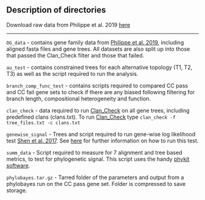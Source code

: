 ## Description of directories

Download raw data from Philippe et al. 2019 [here](https://github.com/MaxTelford/Xenacoelomorpha2019)

---

`OG_data` - contains gene family data from [Philippe et al. 2019](https://www.sciencedirect.com/science/article/pii/S0960982219304075), including aligned fasta files and gene trees. All datasets are also split up into those that passed the Clan_Check filter and those that failed.

`au_test` - contains constrained trees for each alternative topology (T1, T2, T3) as well as the script required to run the analysis.

`branch_comp_func_test` - contains scripts required to compared CC pass and CC fail gene sets to check if there are any biased following filtering for branch length, compositional heterogeneity and function.

`clan_check` - data required to run [Clan_Check](https://github.com/ChrisCreevey/clan_check) on all gene trees, including predefined clans (clans.txt). To run [Clan_Check](https://github.com/ChrisCreevey/clan_check) type `clan_check -f tree_files.txt -c clans.txt`

`genewise_signal` - Trees and script required to run gene-wise log likelihood test [Shen et al. 2017](https://www.nature.com/articles/s41559-017-0126). See [here](https://figshare.com/articles/dataset/Contentious_relationships_in_phylogenomic_studies_can_be_driven_by_a_handful_of_genes/3792189/4) for further information on how to run this test.

`summ_data` - Script required to measure for 7 alignment and tree based metrics, to test for phylogenetic signal. This script uses the handy [phykit software](https://github.com/JLSteenwyk/PhyKIT).

`phylobayes.tar.gz` - Tarred folder of the parameters and output from a phylobayes run on the CC pass gene set. Folder is compressed to save storage.
